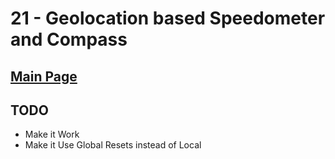 # 21 - Geolocation based Speedometer and Compass

## <a href='https://github.com/Mugilan-Codes/javascript-30'>Main Page</a>

## TODO

- Make it Work
- Make it Use Global Resets instead of Local
